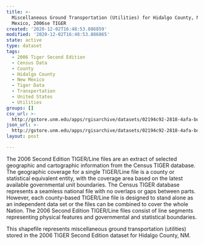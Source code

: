 ```yaml
---
title: >-
  Miscellaneous Ground Transportation (Utilities) for Hidalgo County, New
  Mexico, 2006se TIGER
created: '2020-12-02T16:48:53.886859'
modified: '2020-12-02T16:48:53.886865'
state: active
type: dataset
tags:
  - 2006 Tiger Second Edition
  - Census Data
  - County
  - Hidalgo County
  - New Mexico
  - Tiger Data
  - Transportation
  - United States
  - Utilities
groups: []
csv_url: >-
  http://gstore.unm.edu/apps/rgisarchive/datasets/02194c92-2818-4afa-bdc7-3216233335b8/tgr2006se_hida_lkc.derived.csv
json_url: >-
  http://gstore.unm.edu/apps/rgisarchive/datasets/02194c92-2818-4afa-bdc7-3216233335b8/tgr2006se_hida_lkc.derived.json
layout: post

---
```

The 2006 Second Edition TIGER/Line files are an extract of selected geographic and cartographic information from the Census TIGER database.  The geographic coverage for a single TIGER/Line file is a county or statistical equivalent entity, with the coverage area based on the latest available governmental unit boundaries. The Census TIGER database represents a seamless national file with no overlaps or gaps between parts.  However, each county-based TIGER/Line file is designed to stand alone as an independent data set or the files can be combined to cover the whole Nation.  The 2006 Second Edition  TIGER/Line files consist of line segments representing physical features and governmental and statistical boundaries.  

This shapefile represents miscellaneous ground transportation (utilities) stored in the 2006 TIGER Second Edition dataset for Hidalgo County, NM.
